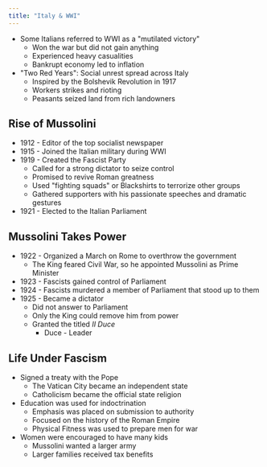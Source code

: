 ```yaml
---
title: "Italy & WWI"
---
```

- Some Italians referred to WWI as a "mutilated victory"
	- Won the war but did not gain anything
	- Experienced heavy casualities
	- Bankrupt economy led to inflation
- "Two Red Years": Social unrest spread across Italy
	- Inspired by the Bolshevik Revolution in 1917
	- Workers strikes and rioting
	- Peasants seized land from rich landowners

## Rise of Mussolini

- 1912 - Editor of the top socialist newspaper
- 1915 - Joined the Italian military during WWI
- 1919 - Created the Fascist Party
	- Called for a strong dictator to seize control
	- Promised to revive Roman greatness
	- Used "fighting squads" or Blackshirts to terrorize other groups
	- Gathered supporters with his passionate speeches and dramatic gestures
- 1921 - Elected to the Italian Parliament

## Mussolini Takes Power

- 1922 - Organized a March on Rome to overthrow the government
	- The King feared Civil War, so he appointed Mussolini as Prime Minister
- 1923 - Fascists gained control of Parliament
- 1924 - Fascists murdered a member of Parliament that stood up to them
- 1925 - Became a dictator
	- Did not answer to Parliament
	- Only the King could remove him from power
	- Granted the titled *II Duce*
		- Duce - Leader

## Life Under Fascism

- Signed a treaty with the Pope
	- The Vatican City became an independent state
	- Catholicism became the official state religion
- Education was used for indoctrination
	- Emphasis was placed on submission to authority
	- Focused on the history of the Roman Empire
	- Physical Fitness was used to prepare men for war
- Women were encouraged to have many kids
	- Mussolini wanted a larger army
	- Larger families received tax benefits

